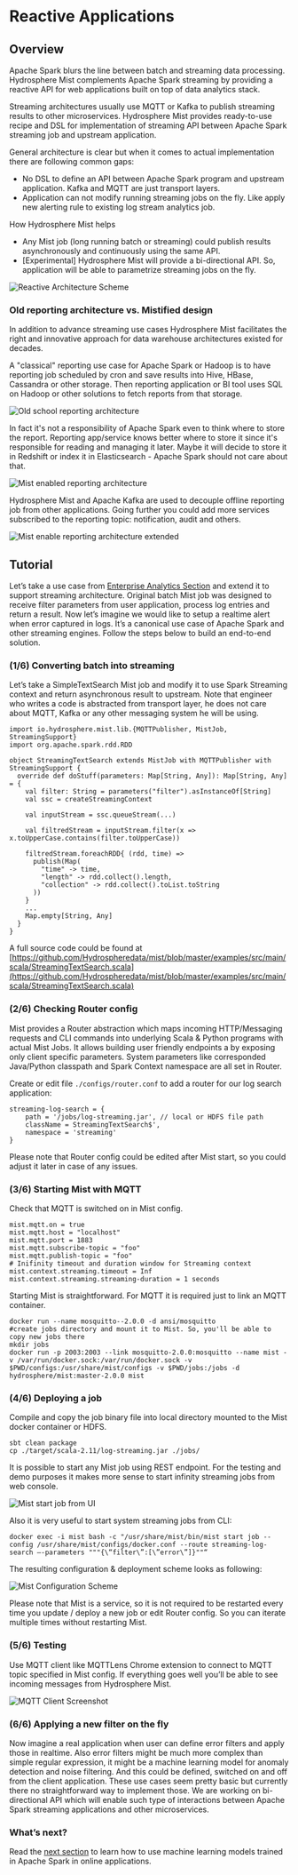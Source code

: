 # Reactive Applications
## Overview
Apache Spark blurs the line between batch and streaming data processing. Hydrosphere Mist complements Apache Spark streaming by providing a reactive API for web applications built on top of data analytics stack.

Streaming architectures usually use MQTT or Kafka to publish streaming results to other microservices. Hydrosphere Mist provides ready-to-use recipe and DSL for implementation of streaming API between Apache Spark streaming job and upstream application.

General architecture is clear but when it comes to actual implementation there are following common gaps:
 - No DSL to define an API between Apache Spark program and upstream application. Kafka and MQTT are just transport layers. 
 - Application can not modify running streaming jobs on the fly. Like apply new alerting rule to existing log stream analytics job.
 
How Hydrosphere Mist helps
 - Any Mist job (long running batch or streaming) could publish results asynchronously and continuously using the same API.
 - [Experimental] Hydrosphere Mist will provide a bi-directional API. So, application will be able to parametrize streaming jobs on the fly.

![Reactive Architecture Scheme](http://dv9c7babquml0.cloudfront.net/docs-images/mist-reactive-scheme.png)

### Old reporting architecture vs. Mistified design
In addition to advance streaming use cases Hydrosphere Mist facilitates the right and innovative approach for data warehouse architectures existed for decades. 

A "classical" reporting use case for Apache Spark or Hadoop is to have reporting job scheduled by cron and save results into Hive, HBase, Cassandra or other storage. Then reporting application or BI tool uses SQL on Hadoop or other solutions to fetch reports from that storage.

![Old school reporting architecture](http://dv9c7babquml0.cloudfront.net/docs-images/classical-reporting-architecture.png)

In fact it's not a responsibility of Apache Spark even to think where to store the report. Reporting app/service knows better where to store it since it's responsible for reading and managing it later. Maybe it will decide to store it in Redshift or index it in Elasticsearch - Apache Spark should not care about that.

![Mist enabled reporting architecture](http://dv9c7babquml0.cloudfront.net/docs-images/mist-reactive-reporting-architecture.png)

Hydrosphere Mist and Apache Kafka are used to decouple offline reporting job from other applications. Going further you could add more services subscribed to the reporting topic: notification, audit and others.

![Mist enable reporting architecture extended](http://dv9c7babquml0.cloudfront.net/docs-images/mist-reactive-reporting-architecture-ext.png)

## Tutorial
Let’s take a use case from [Enterprise Analytics Section](/docs/use-cases/enterprise-analytics.md) and extend it to support streaming architecture. Original batch Mist job was designed to receive filter parameters from user application, process log entries and return a result. Now let’s imagine we would like to setup a realtime alert when error captured in logs. It’s a canonical use case of Apache Spark and other streaming engines. Follow the steps below to build an end-to-end solution.

### (1/6) Converting batch into streaming 

Let’s take a SimpleTextSearch Mist job and modify it to use Spark Streaming context and return asynchronous result to upstream. Note that engineer who writes a code is abstracted from transport layer, he does not care about MQTT, Kafka or any other messaging system he will be using.

````
import io.hydrosphere.mist.lib.{MQTTPublisher, MistJob, StreamingSupport}
import org.apache.spark.rdd.RDD

object StreamingTextSearch extends MistJob with MQTTPublisher with StreamingSupport {
  override def doStuff(parameters: Map[String, Any]): Map[String, Any] = {
    val filter: String = parameters("filter").asInstanceOf[String]
    val ssc = createStreamingContext

    val inputStream = ssc.queueStream(...)

    val filtredStream = inputStream.filter(x => x.toUpperCase.contains(filter.toUpperCase))

    filtredStream.foreachRDD{ (rdd, time) =>
      publish(Map(
        "time" -> time,
        "length" -> rdd.collect().length,
        "collection" -> rdd.collect().toList.toString
      ))
    }
    ...
    Map.empty[String, Any]
  }
}
````

A full source code could be found at [https://github.com/Hydrospheredata/mist/blob/master/examples/src/main/scala/StreamingTextSearch.scala](https://github.com/Hydrospheredata/mist/blob/master/examples/src/main/scala/StreamingTextSearch.scala)

### (2/6) Checking Router config
Mist provides a Router abstraction which maps incoming HTTP/Messaging requests and CLI commands into underlying Scala & Python programs with actual Mist Jobs. It allows building user friendly endpoints a by exposing only client specific parameters. System parameters like corresponded Java/Python classpath and Spark Context namespace are all set in Router.

Create or edit file `./configs/router.conf` to add a router for our log search application:
````
streaming-log-search = {
    path = '/jobs/log-streaming.jar', // local or HDFS file path
    className = StreamingTextSearch$',
    namespace = 'streaming'
}
````
Please note that Router config could be edited after Mist start, so you could adjust it later in case of any issues.
  
### (3/6) Starting Mist with MQTT
Check that MQTT is switched on in Mist config.

```
mist.mqtt.on = true
mist.mqtt.host = "localhost"
mist.mqtt.port = 1883
mist.mqtt.subscribe-topic = "foo"
mist.mqtt.publish-topic = "foo"
# Inifinity timeout and duration window for Streaming context
mist.context.streaming.timeout = Inf
mist.context.streaming.streaming-duration = 1 seconds
```

Starting Mist is straightforward. For MQTT it is required just to link an MQTT container.

```
docker run --name mosquitto--2.0.0 -d ansi/mosquitto
#create jobs directory and mount it to Mist. So, you'll be able to copy new jobs there
mkdir jobs
docker run -p 2003:2003 --link mosquitto-2.0.0:mosquitto --name mist -v /var/run/docker.sock:/var/run/docker.sock -v $PWD/configs:/usr/share/mist/configs -v $PWD/jobs:/jobs -d hydrosphere/mist:master-2.0.0 mist
```

### (4/6) Deploying a job
Compile and copy the job binary file into local directory mounted to the Mist docker container or HDFS.

```
sbt clean package
cp ./target/scala-2.11/log-streaming.jar ./jobs/
```

It is possible to start any Mist job using REST endpoint. For the testing and demo purposes it makes more sense to start infinity streaming jobs from web console. 

![Mist start job from UI](http://dv9c7babquml0.cloudfront.net/docs-images/mist-ui-run-streaming-job.png)

Also it is very useful to start system streaming jobs from CLI:

```
docker exec -i mist bash -c "/usr/share/mist/bin/mist start job --config /usr/share/mist/configs/docker.conf --route streaming-log-search —-parameters """{\“filter\”:[\”error\”]}""“
```

The resulting configuration & deployment scheme looks as following:

![Mist Configuration Scheme](http://dv9c7babquml0.cloudfront.net/docs-images/mist-config-scheme.png)

Please note that Mist is a service, so it is not required to be restarted every time you update / deploy a new job or edit Router config. So you can iterate multiple times without restarting Mist. 

### (5/6) Testing
Use MQTT client like MQTTLens Chrome extension to connect to MQTT topic specified in Mist config.
If everything goes well you’ll be able to see incoming messages from Hydrosphere Mist.

![MQTT Client Screenshot](http://dv9c7babquml0.cloudfront.net/docs-images/mist-streaming-mqtt-screenshot.png)

### (6/6) Applying a new filter on the fly
Now imagine a real application when user can define error filters and apply those in realtime. Also error filters might be much more complex than simple regular expression, it might be a machine learning model for anomaly detection and noise filtering. And this could be defined, switched on and off from the client application. These use cases seem pretty basic but currently there no straightforward way to implement those. We are working on bi-directional API which will enable such type of interactions between Apache Spark streaming applications and other microservices. 


### What’s next? 
Read the [next section](/docs/use-cases/ml-realtime.md) to learn how to use machine learning models trained in Apache Spark in online applications.